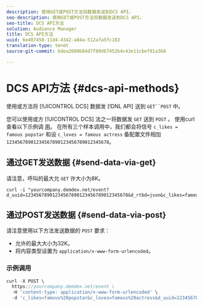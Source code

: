 ```yaml
---
description: 使用GET或POST方法将数据发送到DCS API。
seo-description: 使用GET或POST方法将数据发送到DCS API。
seo-title: DCS API方法
solution: Audience Manager
title: DCS API方法
uuid: 6e407458-11d4-4342-a84a-512afa5fc183
translation-type: tm+mt
source-git-commit: bdea2609b84d7f80d67452b4c43e11cbef01a368

---
```



# DCS API方法 {#dcs-api-methods}

使用或方法将 [!UICONTROL DCS] 数据发 [!DNL API] 送到 `GET``POST` 中。

您可以使用或方 [!UICONTROL DCS] 法之一将数据发 `GET` 送到 `POST` 。 使用curl查看以下示例调 [用](https://curl.haxx.se/)。 在所有三个样本调用中，我们都会将信号 `c_likes = famous popstar` 和设 `c_loves = famous actress` 备配置文件相加 `12345678901234567890123456789012345678`。


## 通过GET发送数据 {#send-data-via-get}

请注意，呼叫的最大允 `GET` 许大小为8K。

```
curl -i "yourcompany.demdex.net/event?d_uuid=12345678901234567890123456789012345678&d_rtbd=json&c_likes=famous%20popstar&c_loves=famous%20actress"
```

## 通过POST发送数据 {#send-data-via-post}

请注意使用以下方法发送数据的 `POST` 要求：

* 允许的最大大小为32K。
* 将内容类型设置为 `application/x-www-form-urlencoded`。

### 示例调用

```js
curl -X POST \
  https://yourcompany.demdex.net/event \
  -H 'content-type: application/x-www-form-urlencoded' \
  -d 'c_likes=famous%20popstar&c_loves=famous%20actress&d_uuid=12345678901234567890123456789012345678'
```
